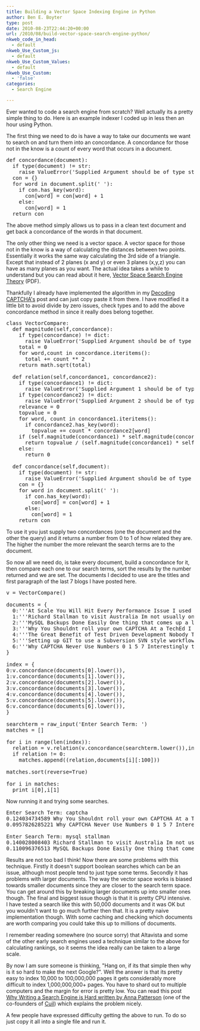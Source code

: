 ```yaml
---
title: Building a Vector Space Indexing Engine in Python
author: Ben E. Boyter
type: post
date: 2010-08-23T22:44:20+00:00
url: /2010/08/build-vector-space-search-engine-python/
nkweb_code_in_head:
  - default
nkweb_Use_Custom_js:
  - default
nkweb_Use_Custom_Values:
  - default
nkweb_Use_Custom:
  - 'false'
categories:
  - Search Engine

---
```

Ever wanted to code a search engine from scratch? Well actually its a pretty simple thing to do. Here is an example indexer I coded up in less then an hour using Python.

The first thing we need to do is have a way to take our documents we want to search on and turn them into an concordance. A concordance for those not in the know is a count of every word that occurs in a document.

<pre>def concordance(document):
  if type(document) != str:
    raise ValueError('Supplied Argument should be of type string')
  con = {}
  for word in document.split(' '):
    if con.has_key(word):
      con[word] = con[word] + 1
    else:
      con[word] = 1
  return con</pre>

The above method simply allows us to pass in a clean text document and get back a concordance of the words in that document.

The only other thing we need is a vector space. A vector space for those not in the know is a way of calculating the distances between two points. Essentially it works the same way calculating the 3rd side of a triangle. Except that instead of 2 planes (x and y) or even 3 planes (x,y,z) you can have as many planes as you want. The actual idea takes a while to understand but you can read about it here, [Vector Space Search Engine Theory][1] (PDF).

Thankfully I already have implemented the algorithm in my [Decoding CAPTCHA's][2] post and can just copy paste it from there. I have modified it a little bit to avoid divide by zero issues, check types and to add the above concordance method in since it really does belong together.

<pre>class VectorCompare:
  def magnitude(self,concordance):
    if type(concordance) != dict:
      raise ValueError('Supplied Argument should be of type dict')
    total = 0
    for word,count in concordance.iteritems():
      total += count ** 2
    return math.sqrt(total)

  def relation(self,concordance1, concordance2):
    if type(concordance1) != dict:
      raise ValueError('Supplied Argument 1 should be of type dict')
    if type(concordance2) != dict:
      raise ValueError('Supplied Argument 2 should be of type dict')
    relevance = 0
    topvalue = 0
    for word, count in concordance1.iteritems():
      if concordance2.has_key(word):
        topvalue += count * concordance2[word]
    if (self.magnitude(concordance1) * self.magnitude(concordance2)) != 0:
      return topvalue / (self.magnitude(concordance1) * self.magnitude(concordance2))
    else:
      return 0

  def concordance(self,document):
    if type(document) != str:
      raise ValueError('Supplied Argument should be of type string')
    con = {}
    for word in document.split(' '):
      if con.has_key(word):
        con[word] = con[word] + 1
      else:
        con[word] = 1
    return con</pre>

To use it you just supply two concordances (one the document and the other the query) and it returns a number from 0 to 1 of how related they are. The higher the number the more relevant the search terms are to the document.

So now all we need do, is take every document, build a concordance for it, then compare each one to our search terms, sort the results by the number returned and we are set. The documents I decided to use are the titles and first paragraph of the last 7 blogs I have posted here.

<pre>v = VectorCompare()

documents = {
  0:'''At Scale You Will Hit Every Performance Issue I used to think I knew a bit about performance scalability and how to keep things trucking when you hit large amounts of data Truth is I know diddly squat on the subject since the most I have ever done is read about how its done To understand how I came about realising this you need some background''',
  1:'''Richard Stallman to visit Australia Im not usually one to promote events and the like unless I feel there is a genuine benefit to be had by attending but this is one stands out Richard M Stallman the guru of Free Software is coming Down Under to hold a talk You can read about him here Open Source Celebrity to visit Australia''',
  2:'''MySQL Backups Done Easily One thing that comes up a lot on sites like Stackoverflow and the like is how to backup MySQL databases The first answer is usually use mysqldump This is all fine and good till you start to want to dump multiple databases You can do this all in one like using the all databases option however this makes restoring a single database an issue since you have to parse out the parts you want which can be a pain''',
  3:'''Why You Shouldnt roll your own CAPTCHA At a TechEd I attended a few years ago I was watching a presentation about Security presented by Rocky Heckman read his blog its quite good In it he was talking about security algorithms The part that really stuck with me went like this''',
  4:'''The Great Benefit of Test Driven Development Nobody Talks About The feeling of productivity because you are writing lots of code Think about that for a moment Ask any developer who wants to develop why they became a developer One of the first things that comes up is I enjoy writing code This is one of the things that I personally enjoy doing Writing code any code especially when its solving my current problem makes me feel productive It makes me feel like Im getting somewhere Its empowering''',
  5:'''Setting up GIT to use a Subversion SVN style workflow Moving from Subversion SVN to GIT can be a little confusing at first I think the biggest thing I noticed was that GIT doesnt have a specific workflow you have to pick your own Personally I wanted to stick to my Subversion like work-flow with a central server which all my machines would pull and push too Since it took a while to set up I thought I would throw up a blog post on how to do it''',
  6:'''Why CAPTCHA Never Use Numbers 0 1 5 7 Interestingly this sort of question pops up a lot in my referring search term stats Why CAPTCHAs never use the numbers 0 1 5 7 Its a relativity simple question with a reasonably simple answer Its because each of the above numbers are easy to confuse with a letter See the below''',
}

index = {
0:v.concordance(documents[0].lower()),
1:v.concordance(documents[1].lower()),
2:v.concordance(documents[2].lower()),
3:v.concordance(documents[3].lower()),
4:v.concordance(documents[4].lower()),
5:v.concordance(documents[5].lower()),
6:v.concordance(documents[6].lower()),
}

searchterm = raw_input('Enter Search Term: ')
matches = []

for i in range(len(index)):
  relation = v.relation(v.concordance(searchterm.lower()),index[i])
  if relation != 0:
    matches.append((relation,documents[i][:100]))

matches.sort(reverse=True)

for i in matches:
  print i[0],i[1]</pre>

Now running it and trying some searches.

<pre>Enter Search Term: captcha
0.124034734589 Why You Shouldnt roll your own CAPTCHA At a TechEd I attended a few years ago I was watching a prese
0.0957826285221 Why CAPTCHA Never Use Numbers 0 1 5 7 Interestingly this sort of question pops up a lot in my referr

Enter Search Term: mysql stallman
0.140028008403 Richard Stallman to visit Australia Im not usually one to promote events and the like unless I feel
0.110096376513 MySQL Backups Done Easily One thing that comes up a lot on siteslike Stackoverflow and the like is</pre>

Results are not too bad I think! Now there are some problems with this technique. Firstly it doesn't support boolean searches which can be an issue, although most people tend to just type some terms. Secondly it has problems with larger documents. The way the vector space works is biased towards smaller documents since they are closer to the search term space. You can get around this by breaking larger documents up into smaller ones though. The final and biggest issue though is that it is pretty CPU intensive. I have tested a search like this with 50,000 documents and it was OK but you wouldn't want to go much further then that. It is a pretty naive implementation though. With some caching and checking which documents are worth comparing you could take this up to millions of documents.

I remember reading somewhere (no source sorry) that Altavista and some of the other early search engines used a technique similar to the above for calculating rankings, so it seems the idea really can be taken to a large scale.

By now I am sure someone is thinking, "Hang on, if its that simple then why is it so hard to make the next Google?". Well the answer is that its pretty easy to index 10,000 to 100,000,000 pages it gets considerably more difficult to index 1,000,000,000+ pages. You have to shard out to multiple computers and the margin for error is pretty low. You can read this post [Why Writing a Search Engine is Hard written by Anna Patterson][3] (one of the co-founders of [Cuil][4]) which explains the problem nicely.

A few people have expressed difficulty getting the above to run. To do so just copy it all into a single file and run it.

 [1]: http://la2600.org/talks/files/20040102/Vector_Space_Search_Engine_Theory.pdf
 [2]: http://www.wausita.com/captcha/
 [3]: http://queue.acm.org/detail.cfm?id=988407
 [4]: http://www.cuil.com/